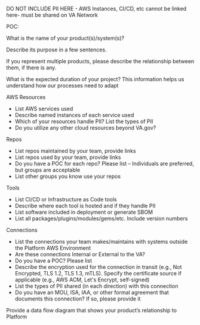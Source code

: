 DO NOT INCLUDE PII HERE - AWS Instances, CI/CD, etc cannot be linked here- must be shared on VA Network

POC: 

What is the name of your product(s)/system(s)?

Describe its purpose in a few sentences.

If you represent multiple products, please describe the relationship between them, if there is any.

What is the expected duration of your project? This information helps us understand how our processes need to adapt

AWS Resources

  *   List AWS services used
  *   Describe named instances of each service used
  *   Which of your resources handle PII? List the types of PII
  *   Do you utilize any other cloud resources beyond VA.gov?

Repos

  *   List repos maintained by your team, provide links
  *   List repos used by your team, provide links
  *   Do you have a POC for each repo? Please list – Individuals are preferred, but groups are acceptable
  *   List other groups you know use your repos

Tools

  *   List CI/CD or Infrastructure as Code tools
  *   Describe where each tool is hosted and if they handle PII
  *   List software included in deployment or generate SBOM
  *   List all packages/plugins/modules/gems/etc. Include version numbers

Connections

  *   List the connections your team makes/maintains with systems outside the Platform AWS Environment
  *   Are these connections Internal or External to the VA?
  *   Do you have a POC? Please list
  *   Describe the encryption used for the connection in transit (e.g., Not Encrypted, TLS 1.2, TLS 1.3, mTLS). Specify the certificate source if applicable (e.g., AWS ACM, Let's Encrypt, self-signed)
  *   List the types of PII shared (in each direction) with this connection
  *   Do you have an MOU, ISA, IAA, or other formal agreement that documents this connection? If so, please provide it

Provide a data flow diagram that shows your product’s relationship to Platform
